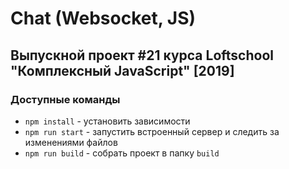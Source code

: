 # Chat (Websocket, JS)
## Выпускной проект #21 курса Loftschool "Комплексный JavaScript" [2019]

### Доступные команды

* `npm install` - установить зависимости
* `npm run start` - запустить встроенный сервер и следить за изменениями файлов
* `npm run build` - собрать проект в папку `build`
